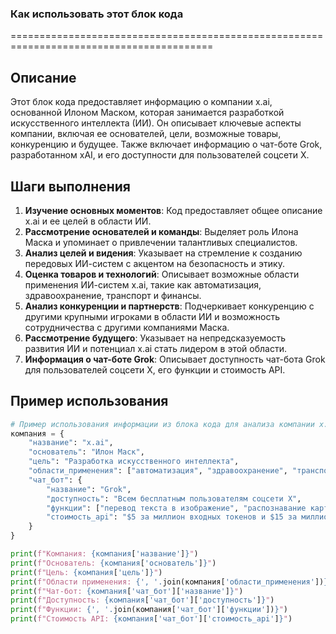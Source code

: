 ### Как использовать этот блок кода
=========================================================================================

Описание
-------------------------
Этот блок кода предоставляет информацию о компании x.ai, основанной Илоном Маском, которая занимается разработкой искусственного интеллекта (ИИ). Он описывает ключевые аспекты компании, включая ее основателей, цели, возможные товары, конкуренцию и будущее. Также включает информацию о чат-боте Grok, разработанном xAI, и его доступности для пользователей соцсети X.

Шаги выполнения
-------------------------
1. **Изучение основных моментов**: Код предоставляет общее описание x.ai и ее целей в области ИИ.
2. **Рассмотрение основателей и команды**: Выделяет роль Илона Маска и упоминает о привлечении талантливых специалистов.
3. **Анализ целей и видения**: Указывает на стремление к созданию передовых ИИ-систем с акцентом на безопасность и этику.
4. **Оценка товаров и технологий**: Описывает возможные области применения ИИ-систем x.ai, такие как автоматизация, здравоохранение, транспорт и финансы.
5. **Анализ конкуренции и партнерств**: Подчеркивает конкуренцию с другими крупными игроками в области ИИ и возможность сотрудничества с другими компаниями Маска.
6. **Рассмотрение будущего**: Указывает на непредсказуемость развития ИИ и потенциал x.ai стать лидером в этой области.
7. **Информация о чат-боте Grok**: Описывает доступность чат-бота Grok для пользователей соцсети X, его функции и стоимость API.

Пример использования
-------------------------

```python
# Пример использования информации из блока кода для анализа компании x.ai
компания = {
    "название": "x.ai",
    "основатель": "Илон Маск",
    "цель": "Разработка искусственного интеллекта",
    "области_применения": ["автоматизация", "здравоохранение", "транспорт", "финансы"],
    "чат_бот": {
        "название": "Grok",
        "доступность": "Всем бесплатным пользователям соцсети X",
        "функции": ["перевод текста в изображение", "распознавание картинок"],
        "стоимость_api": "$5 за миллион входных токенов и $15 за миллион выходных токенов"
    }
}

print(f"Компания: {компания['название']}")
print(f"Основатель: {компания['основатель']}")
print(f"Цель: {компания['цель']}")
print(f"Области применения: {', '.join(компания['области_применения'])}")
print(f"Чат-бот: {компания['чат_бот']['название']}")
print(f"Доступность: {компания['чат_бот']['доступность']}")
print(f"Функции: {', '.join(компания['чат_бот']['функции'])}")
print(f"Стоимость API: {компания['чат_бот']['стоимость_api']}")